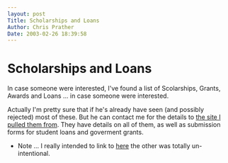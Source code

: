```yaml
---
layout: post
Title: Scholarships and Loans  
Author: Chris Prather
Date: 2003-02-26 18:39:58
---
```


# Scholarships and Loans
In case someone were interested, I've found a list of   Scolarships, Grants, Awards and Loans 
... in case someone were interested.

Actually I'm pretty sure that if he's already have seen (and possibly rejected) most of these. But he can contact me for the details to <a href="http://www.scolarships.com">the site I pulled them from</a>. They have details on all of them, as well as submission forms for student loans and goverment grants.

* Note ... I really intended to link to <a href="http://www.scholarships.com">here</a> the other was totally un-intentional.


